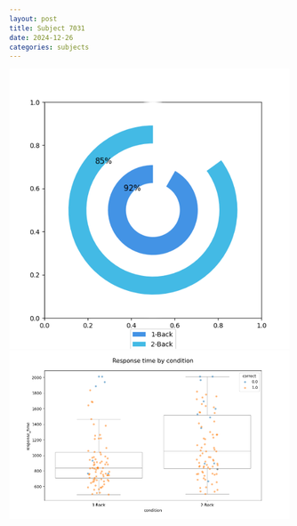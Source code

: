 ```yaml
---
layout: post
title: Subject 7031
date: 2024-12-26
categories: subjects
---
```


![](data/7031/run-8/7031_accuracy_by_condition.png)
![](data/7031/run-8/7031_response_time_by_condition.png)
